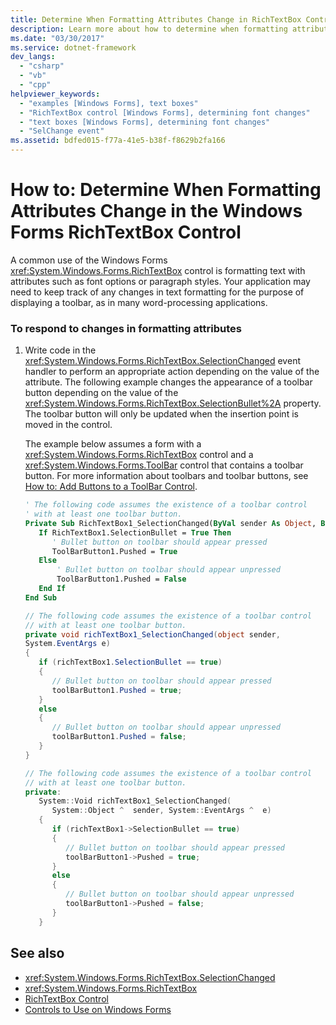 ```yaml
---
title: Determine When Formatting Attributes Change in RichTextBox Control
description: Learn more about how to determine when formatting attributes change in the Windows Forms RichTextBox control.
ms.date: "03/30/2017"
ms.service: dotnet-framework
dev_langs:
  - "csharp"
  - "vb"
  - "cpp"
helpviewer_keywords:
  - "examples [Windows Forms], text boxes"
  - "RichTextBox control [Windows Forms], determining font changes"
  - "text boxes [Windows Forms], determining font changes"
  - "SelChange event"
ms.assetid: bdfed015-f77a-41e5-b38f-f8629b2fa166
---
```

# How to: Determine When Formatting Attributes Change in the Windows Forms RichTextBox Control

A common use of the Windows Forms <xref:System.Windows.Forms.RichTextBox> control is formatting text with attributes such as font options or paragraph styles. Your application may need to keep track of any changes in text formatting for the purpose of displaying a toolbar, as in many word-processing applications.

### To respond to changes in formatting attributes

1. Write code in the <xref:System.Windows.Forms.RichTextBox.SelectionChanged> event handler to perform an appropriate action depending on the value of the attribute. The following example changes the appearance of a toolbar button depending on the value of the <xref:System.Windows.Forms.RichTextBox.SelectionBullet%2A> property. The toolbar button will only be updated when the insertion point is moved in the control.

     The example below assumes a form with a <xref:System.Windows.Forms.RichTextBox> control and a <xref:System.Windows.Forms.ToolBar> control that contains a toolbar button. For more information about toolbars and toolbar buttons, see [How to: Add Buttons to a ToolBar Control](how-to-add-buttons-to-a-toolbar-control.md).

    ```vb
    ' The following code assumes the existence of a toolbar control
    ' with at least one toolbar button.
    Private Sub RichTextBox1_SelectionChanged(ByVal sender As Object, ByVal e As System.EventArgs) Handles RichTextBox1.SelectionChanged
       If RichTextBox1.SelectionBullet = True Then
          ' Bullet button on toolbar should appear pressed
          ToolBarButton1.Pushed = True
       Else
           ' Bullet button on toolbar should appear unpressed
           ToolBarButton1.Pushed = False
       End If
    End Sub
    ```

    ```csharp
    // The following code assumes the existence of a toolbar control
    // with at least one toolbar button.
    private void richTextBox1_SelectionChanged(object sender,
    System.EventArgs e)
    {
       if (richTextBox1.SelectionBullet == true)
       {
          // Bullet button on toolbar should appear pressed
          toolBarButton1.Pushed = true;
       }
       else
       {
          // Bullet button on toolbar should appear unpressed
          toolBarButton1.Pushed = false;
       }
    }
    ```

    ```cpp
    // The following code assumes the existence of a toolbar control
    // with at least one toolbar button.
    private:
       System::Void richTextBox1_SelectionChanged(
          System::Object ^  sender, System::EventArgs ^  e)
       {
          if (richTextBox1->SelectionBullet == true)
          {
             // Bullet button on toolbar should appear pressed
             toolBarButton1->Pushed = true;
          }
          else
          {
             // Bullet button on toolbar should appear unpressed
             toolBarButton1->Pushed = false;
          }
       }
    ```

## See also

- <xref:System.Windows.Forms.RichTextBox.SelectionChanged>
- <xref:System.Windows.Forms.RichTextBox>
- [RichTextBox Control](richtextbox-control-windows-forms.md)
- [Controls to Use on Windows Forms](controls-to-use-on-windows-forms.md)
